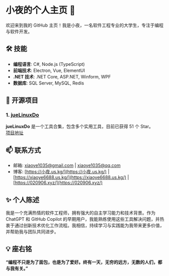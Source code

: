 # 小夜的个人主页 👋

欢迎来到我的 GitHub 主页！我是小夜，一名软件工程专业的大学生，专注于编程与软件开发。

## 🛠️ 技能

- **编程语言**: C#, Node.js (TypeScript)
- **前端技术**: Electron, Vue, ElementUI
- **.NET 技术**: .NET Core, ASP.NET, Winform, WPF
- **数据库**: SQL Server, MySQL, Redis

## 🌟 开源项目

### 1. [jueLinuxDo](https://github.com/xiaoye6688/jueLinuxDo) 
**jueLinuxDo** 是一个工具合集，包含多个实用工具，目前已获得 51 个 Star。  
[项目地址](https://github.com/xiaoye6688/jueLinuxDo)

## 📫 联系方式

- 邮箱: [xiaoye1035@gmail.com](mailto:xiaoye1035@gmail.com) | [xiaoye1035@qq.com](mailto:xiaoye1035@qq.com)
- 博客: [https://小夜.us.kg/](https://小夜.us.kg/) | [https://xiaoye6688.us.kg/](https://xiaoye6688.us.kg/) | [https://020906.xyz/](https://020906.xyz/) 

## ✨ 个人陈述

我是一个充满热情的软件工程师，拥有强大的自主学习能力和技术背景。作为 ChatGPT 和 GitHub Copilot 的早期用户，我能熟练使用这些工具解决问题，并热衷于通过创新技术优化工作流程。我相信，持续学习与实践能为我带来更多价值，并帮助我与团队共同进步。

## 💡 座右铭

**“编程不只是为了面包，也是为了爱好。终有一天，无穷的远方，无数的人们，都与我有关。”**
